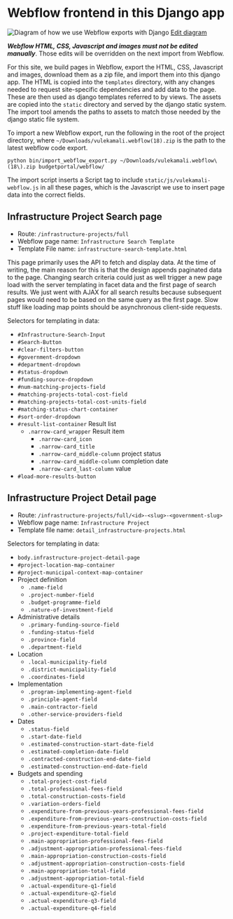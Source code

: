 Webflow frontend in this Django app
====================

![Diagram of how we use Webflow exports with Django](https://docs.google.com/drawings/d/e/2PACX-1vStj7WS2XgSqr_TNU0tr9rHj--b8p8tPicugHmJNn8SRSHKNkVPucR68Ck7YzsOiVOhNALIVDpq907z/pub?w=954&h=482)
[Edit diagram](https://docs.google.com/drawings/d/1OPS4Jm_DSLhUqwZesImuGfOH5Gd3cjfBTKUns1DozLY/edit)

***Webflow HTML, CSS, Javascript and images must not be edited manually***. Those
edits will be overridden on the next import from Webflow.

For this site, we build pages in Webflow, export the HTML, CSS, Javascript and
images, download them as a zip file, and import them into this django app.
The HTML is copied into the `templates` directory, with any changes needed to
request site-specific dependencies and add data to the page. These are then used
as django templates referred to by views. The assets are copied into the `static`
directory and served by the django static system. The import tool amends the
paths to assets to match those needed by the django static file system.

To import a new Webflow export, run the following in the root of the project
directory, where `~/Downloads/vulekamali.webflow(18).zip` is the path to the
latest webflow code export.

```
python bin/import_webflow_export.py ~/Downloads/vulekamali.webflow\(18\).zip budgetportal/webflow/
```

The import script inserts a Script tag to include `static/js/vulekamali-webflow.js`
in all these pages, which is the Javascript we use to insert page data into
the correct fields.


Infrastructure Project Search page
----------------------------------

- Route: `/infrastructure-projects/full`
- Webflow page name: `Infrastructure Search Template`
- Template File name: `infrastructure-search-template.html`

This page primarily uses the API to fetch and display data.
At the time of writing, the main reason for this is that the design appends
paginated data to the page. Changing search criteria could just as well
trigger a new page load with the server templating in facet data and the first
page of search results. We just went with AJAX for all search results because
subsequent pages would need to be based on the same query as the first page.
Slow stuff like loading map points should be asynchronous client-side requests.

Selectors for templating in data:

- `#Infrastructure-Search-Input`
- `#Search-Button`
- `#clear-filters-button`
- `#government-dropdown`
- `#department-dropdown`
- `#status-dropdown`
- `#funding-source-dropdown`
- `#num-matching-projects-field`
- `#matching-projects-total-cost-field`
- `#matching-projects-total-cost-units-field`
- `#matching-status-chart-container`
- `#sort-order-dropdown`
- `#result-list-container` Result list
  - `.narrow-card_wrapper` Result item
    - `.narrow-card_icon`
    - `.narrow-card_title`
    - `.narrow-card_middle-column` project status
    - `.narrow-card_middle-column` completion date
    - `.narrow-card_last-column` value
- `#load-more-results-button`


Infrastructure Project Detail page
----------------------------------

- Route: `/infrastructure-projects/full/<id>-<slug>-<government-slug>`
- Webflow page name: `Infrastructure Project`
- Template file name: `detail_infrastructure-projects.html`

Selectors for templating in data:

- `body.infrastructure-project-detail-page`
- `#project-location-map-container`
- `#project-municipal-context-map-container`
- Project definition
  - `.name-field`
  - `.project-number-field`
  - `.budget-programme-field`
  - `.nature-of-investment-field`
- Administrative details
  - `.primary-funding-source-field`
  - `.funding-status-field`
  - `.province-field`
  - `.department-field`
- Location
  - `.local-municipality-field`
  - `.district-municipality-field`
  - `.coordinates-field`
- Implementation
  - `.program-implementing-agent-field`
  - `.principle-agent-field`
  - `.main-contractor-field`
  - `.other-service-providers-field`
- Dates
  - `.status-field`
  - `.start-date-field`
  - `.estimated-construction-start-date-field`
  - `.estimated-completion-date-field`
  - `.contracted-construction-end-date-field`
  - `.estimated-construction-end-date-field`
- Budgets and spending
  - `.total-project-cost-field`
  - `.total-professional-fees-field`
  - `.total-construction-costs-field`
  - `.variation-orders-field`
  - `.expenditure-from-previous-years-professional-fees-field`
  - `.expenditure-from-previous-years-construction-costs-field`
  - `.expenditure-from-previous-years-total-field`
  - `.project-expenditure-total-field`
  - `.main-appropriation-professional-fees-field`
  - `.adjustment-appropriation-professional-fees-field`
  - `.main-appropriation-construction-costs-field`
  - `.adjustment-appropriation-construction-costs-field`
  - `.main-appropriation-total-field`
  - `.adjustment-appropriation-total-field`
  - `.actual-expenditure-q1-field`
  - `.actual-expenditure-q2-field`
  - `.actual-expenditure-q3-field`
  - `.actual-expenditure-q4-field`